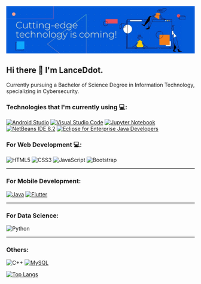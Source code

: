<img src="https://github.com/EcnalEed/EcnalEed/blob/main/Banner.jpg" alt="Banner">

## Hi there 👋 I'm LanceDdot.

Currently pursuing a Bachelor of Science Degree in Information Technology, specializing in Cybersecurity.

### Technologies that I'm currently using 💻:

[![Android Studio](https://img.shields.io/badge/Android_Studio-code_editor-d1d1d1?style=for-the-badge&logo=Android&labelColor=33cc5a&logoColor=white)](https://code.visualstudio.com/)
[![Visual Studio Code](https://img.shields.io/badge/Visual%20Studio%20Code-Code%20Editor-d1d1d1?style=for-the-badge&logo=Visual-Studio-Code&labelColor=007ACC&logoColor=white)](https://code.visualstudio.com/)
[![Jupyter Notebook](https://img.shields.io/badge/jupyter_notebook-code_editor-d1d1d1?style=for-the-badge&logo=jupyter&labelColor=FFA500&logoColor=white)](https://jupyter.org/)
[![NetBeans IDE 8.2](https://img.shields.io/badge/netbeans_ide_8.2-code_editor-d1d1d1?style=for-the-badge&logo=apache&labelColor=708090&logoColor=white)](https://netbeans.apache.org/)
[![Eclipse for Enterprise Java Developers](https://img.shields.io/badge/Eclipse_for_Enterprise_Java_Developers-code_editor-d1d1d1?style=for-the-badge&logo=eclipse&labelColor=5e0087&logoColor=white)](https://www.eclipse.org/)

### For Web Development 💻:

![HTML5](https://img.shields.io/badge/HTML5-Intermediate-d1d1d1?style=for-the-badge&logo=HTML5&labelColor=E34F26&logoColor=white)
![CSS3](https://img.shields.io/badge/CSS3-Intermediate-d1d1d1?style=for-the-badge&logo=CSS3&labelColor=1572B6&logoColor=white)
![JavaScript](https://img.shields.io/badge/JavaScript-Intermediate-d1d1d1?style=for-the-badge&logo=JavaScript&labelColor=F7DF1E&logoColor=black)
![Bootstrap](https://img.shields.io/badge/Bootstrap-Intermediate-d1d1d1?style=for-the-badge&logo=Bootstrap&labelColor=7952B3&logoColor=white)

---------------------------------------------------------------------------------------------------------------------------

### For Mobile Development:

[![Java](https://img.shields.io/badge/Java-basic-d1d1d1?style=for-the-badge&logo=java&labelColor=FFA500&logoColor=white)](https://codelabs.developers.google.com/?cat=android)
[![Flutter](https://img.shields.io/badge/Flutter-basic-d1d1d1?style=for-the-badge&logo=flutter&labelColor=007ACC&logoColor=white)](https://flutter.dev)

---------------------------------------------------------------------------------------------------------------------------

### For Data Science:

![Python](https://img.shields.io/badge/Python-Basic-d1d1d1?style=for-the-badge&logo=JSON&labelColor=007ACC&logoColor=white)

---------------------------------------------------------------------------------------------------------------------------

### Others:

![C++](https://img.shields.io/badge/C++-Basic-d1d1d1?style=for-the-badge&logo=JSON&labelColor=000000&logoColor=white)
[![MySQL](https://img.shields.io/badge/MySQL-basic-d1d1d1?style=for-the-badge&logo=mysql&labelColor=FFA500&logoColor=white)](https://flutter.dev)

[![Top Langs](https://github-readme-stats.vercel.app/api/top-langs/?username=EcnalEed&layout=compact)](https://github.com/anuraghazra/github-readme-stats)



<!--
**EcnalEed/EcnalEed** is a ✨ _special_ ✨ repository because its `README.md` (this file) appears on your GitHub profile.

Here are some ideas to get you started:

- 🔭 I’m currently working on ...
- 🌱 I’m currently learning ...
- 👯 I’m looking to collaborate on ...
- 🤔 I’m looking for help with ...
- 💬 Ask me about ...
- 📫 How to reach me: ...
- 😄 Pronouns: ...
- ⚡ Fun fact: ...
-->
